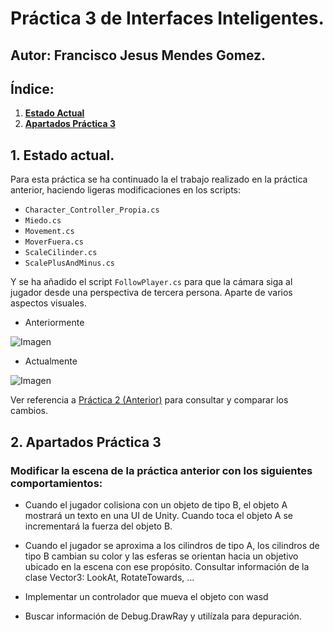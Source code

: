 # Práctica 3 de Interfaces Inteligentes.

## **Autor**: Francisco Jesus Mendes Gomez.

## **Índice:**  

1. [**Estado Actual**](#id1)
2. [**Apartados Práctica 3**](#id2)   

<div name="id1" />

## 1. Estado actual.

Para esta práctica se ha continuado la el trabajo realizado en la práctica anterior, haciendo ligeras modificaciones en los scripts:  

+ `Character_Controller_Propia.cs` 
+ `Miedo.cs`
+ `Movement.cs`
+ `MoverFuera.cs`
+ `ScaleCilinder.cs`
+ `ScalePlusAndMinus.cs`

Y se ha añadido el script `FollowPlayer.cs` para que la cámara siga al jugador desde una perspectiva de tercera persona. Aparte de varios aspectos visuales.  
+ Anteriormente

![Imagen](https://drive.google.com/uc?export=view&id=1vhZTqvbe2MxUTSLRLtsljMe0ZPqcXxvd.gif)  

+ Actualmente

![Imagen](https://drive.google.com/uc?export=view&id=1vhZTqvbe2MxUTSLRLtsljMe0ZPqcXxvd.gif)  

Ver referencia a [Práctica 2 (Anterior)](https://github.com/alu0101163970/Practica_2_II2122.git) para consultar y comparar los cambios.

<div name="id2" />

## 2. Apartados Práctica 3

### Modificar la escena de la práctica anterior con los siguientes comportamientos:
+ Cuando el jugador colisiona con un objeto de tipo B, el objeto A mostrará un texto en una UI de Unity. Cuando toca el objeto A se incrementará la fuerza del objeto B.  


+ Cuando el jugador se aproxima a los cilindros de tipo A, los cilindros de tipo B cambian su color y las esferas se orientan hacia un objetivo ubicado en la escena con ese propósito. Consultar información de la clase Vector3: LookAt, RotateTowards, ...  


+ Implementar un controlador que mueva el objeto con wasd  


+ Buscar información de Debug.DrawRay y utilízala para depuración.  

